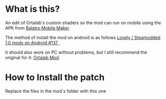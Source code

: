 # What is this?
An edit of Ortalab's custom shaders so the mod can run on mobile using the APK from [Balatro Mobile Maker](https://github.com/blake502/balatro-mobile-maker).

The method of install the mod on android is as follows [Lovely / Steamodded 1.0 mods on Android #137
](https://github.com/blake502/balatro-mobile-maker/issues/137).

It should also work on PC without problems, but I still recommend the original for it: [Ortalab Mod](https://github.com/Eremel/Ortalab).

# How to Install the patch

Replace the files in the mod´s folder with this one
